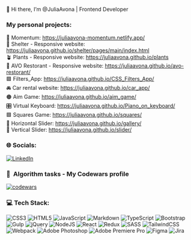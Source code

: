 👋 Hi there, I’m @JuliaAvona | Frontend Developer 

### My personal projects:

🗿 Momentum: https://juliaavona-momentum.netlify.app/  
🐶 Shelter - Responsive website: https://juliaavona.github.io/shelter/pages/main/index.html  
🪴 Plants - Responsive website: https://juliaavona.github.io/plants  
🥑 AVO Restorant - Responsive website: https://juliaavona.github.io/avo-restorant/  
🟪 Filters_App: https://juliaavona.github.io/CSS_Filters_App/  
🚘 Car rental website: https://juliaavona.github.io/car_app/  
🟠 Aim Game: https://juliaavona.github.io/aim_game/  
🎛️ Virtual Keyboard: https://juliaavona.github.io/Piano_on_keyboard/  
🟩 Squares Game: https://juliaavona.github.io/squares/  
🔮 Horizontal Slider: https://juliaavona.github.io/gallery/  
🍭 Vertical Slider: https://juliaavona.github.io/slider/


### 🌐 Socials:
[![LinkedIn](https://img.shields.io/badge/LinkedIn-%230077B5.svg?logo=linkedin&logoColor=white)](https://linkedin.com/in/julia-izbrodina) 

###  🎱 &nbsp;Algorithm tasks - My Codewars profile
 [![codewars](https://www.codewars.com/users/rsschool_dd21885880fcd208/badges/micro)](https://www.codewars.com/users/rsschool_dd21885880fcd208) 

### 💻 Tech Stack:
![CSS3](https://img.shields.io/badge/css3-%231572B6.svg?style=for-the-badge&logo=css3&logoColor=white) ![HTML5](https://img.shields.io/badge/html5-%23E34F26.svg?style=for-the-badge&logo=html5&logoColor=white) ![JavaScript](https://img.shields.io/badge/javascript-%23323330.svg?style=for-the-badge&logo=javascript&logoColor=%23F7DF1E) ![Markdown](https://img.shields.io/badge/markdown-%23000000.svg?style=for-the-badge&logo=markdown&logoColor=white) ![TypeScript](https://img.shields.io/badge/typescript-%23007ACC.svg?style=for-the-badge&logo=typescript&logoColor=white) ![Bootstrap](https://img.shields.io/badge/bootstrap-%23563D7C.svg?style=for-the-badge&logo=bootstrap&logoColor=white) ![Gulp](https://img.shields.io/badge/GULP-%23CF4647.svg?style=for-the-badge&logo=gulp&logoColor=white) ![jQuery](https://img.shields.io/badge/jquery-%230769AD.svg?style=for-the-badge&logo=jquery&logoColor=white) ![NodeJS](https://img.shields.io/badge/node.js-6DA55F?style=for-the-badge&logo=node.js&logoColor=white) ![React](https://img.shields.io/badge/react-%2320232a.svg?style=for-the-badge&logo=react&logoColor=%2361DAFB) ![Redux](https://img.shields.io/badge/redux-%23593d88.svg?style=for-the-badge&logo=redux&logoColor=white) ![SASS](https://img.shields.io/badge/SASS-hotpink.svg?style=for-the-badge&logo=SASS&logoColor=white) ![TailwindCSS](https://img.shields.io/badge/tailwindcss-%2338B2AC.svg?style=for-the-badge&logo=tailwind-css&logoColor=white) ![Webpack](https://img.shields.io/badge/webpack-%238DD6F9.svg?style=for-the-badge&logo=webpack&logoColor=black) ![Adobe Photoshop](https://img.shields.io/badge/adobephotoshop-%2331A8FF.svg?style=for-the-badge&logo=adobephotoshop&logoColor=white) ![Adobe Premiere Pro](https://img.shields.io/badge/Adobe%20Premiere%20Pro-9999FF.svg?style=for-the-badge&logo=Adobe%20Premiere%20Pro&logoColor=white) 	![Figma](https://img.shields.io/badge/figma-%23F24E1E.svg?style=for-the-badge&logo=figma&logoColor=white) ![Jira](https://img.shields.io/badge/jira-%230A0FFF.svg?style=for-the-badge&logo=jira&logoColor=white)

